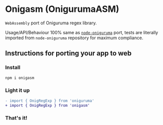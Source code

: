 # Onigasm (**Onig**uruma**ASM**)

`WebAssembly` port of Oniguruma regex library.

Usage/API/Behaviour 100% same as [`node-oniguruma`](https://github.com/atom/node-oniguruma) port, tests are literally imported from `node-oniguruma` repository for maximum compliance.

## Instructions for porting your app to web

### Install

```bash
npm i onigasm
```

### Light it up

```diff
- import { OnigRegExp } from 'oniguruma'
+ import { OnigRegExp } from 'onigasm'
```

### That's it!
